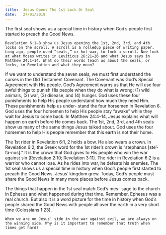 ```yaml
---
title:  Jesus Opens The 1st Lock Or Seal
date:   27/01/2019
---
```


The first seal shows us a special time in history when God’s people first started to preach the Good News.

`Revelation 6:1–8 show us Jesus opening the 1st, 2nd, 3rd, and 4th locks on the scroll. A scroll is a rolled­up piece of writing paper. Long ago, people used “seals,” or hot wax, to lock a scroll. Now look at what Moses writes in Leviticus 26:21–26 and what Jesus says in Matthew 24:1–14. What do their words teach us about the seals, or locks, in Revelation and what they mean?`

If we want to understand the seven seals, we must first understand the curses in the Old Testament Covenant. The Covenant was God’s Special Agreement with His people. God’s Agreement warns us that He will use four awful things to punish His people when they do what is wrong: (1) wild animals, (2) war, (3) disease, and (4) hunger. God uses these four punishments to help His people understand how much they need Him. These punishments help us under- stand the four horsemen in Revelation 6. God uses the four horsemen to help His people stay “awake” while they wait for Jesus to come back. In Matthew 24:4–14, Jesus explains what will happen on earth before He comes back. The 1st, 2nd, 3rd, and 4th seals show us many of the same things Jesus talked about. God uses the four horsemen to help His people remember that this earth is not their home.

The 1st rider in Revelation 6:1, 2 holds a bow. He also wears a crown. In Revelation 6:2, the Greek word for the 1st rider’s crown is “stephanos [ste’-fä-nos].” It is the crown that God gives to His people who win the war against sin (Revelation 2:10; Revelation 3:11). The rider in Revelation 6:2 is a warrior who cannot lose. As he rides into war, he defeats his enemies. The 1st seal shows us a special time in history when God’s people first started to preach the Good News. Jesus’ kingdom grew. Today, God’s people must share the Good News in many more places before Jesus comes back.

The things that happen in the 1st seal match God’s mes- sage to the church in Ephesus and what happened during that time. Remember, Ephesus was a real church. But also it is a word picture for the time in history when God’s people shared the Good News with people all over the earth in a very short time (Colossians 1:23).

`When we are on Jesus’ side in the war against evil, we are always on the winning side. Why is it important to remember that truth when times get hard?`